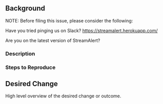 ## Background

NOTE: Before filing this issue, please consider the following:

Have you tried pinging us on Slack?
https://streamalert.herokuapp.com/

Are you on the latest version of StreamAlert?

### Description

### Steps to Reproduce

## Desired Change

High level overview of the desired change or outcome.
